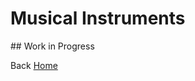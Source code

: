 # Musical Instruments
## Work in Progress







Back [Home](https://giuseppebergamino.github.io/Home/)

